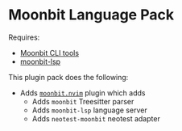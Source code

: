 # Moonbit Language Pack

Requires:

- [Moonbit CLI tools](https://www.moonbitlang.com/download/#moonbit-cli-tools)
- [moonbit-lsp](https://www.npmjs.com/package/@moonbit/moonbit-lsp)

This plugin pack does the following:

- Adds [`moonbit.nvim`](https://github.com/tonyfettes/moonbit.nvim) plugin which adds
  - Adds `moonbit` Treesitter parser
  - Adds `moonbit-lsp` language server
  - Adds `neotest-moonbit` neotest adapter

<!-- vim: set ft=markdown: -->